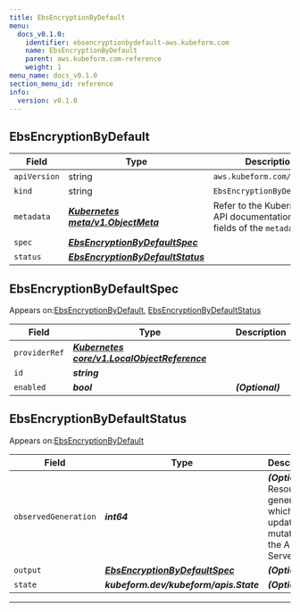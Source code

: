 ```yaml
---
title: EbsEncryptionByDefault
menu:
  docs_v0.1.0:
    identifier: ebsencryptionbydefault-aws.kubeform.com
    name: EbsEncryptionByDefault
    parent: aws.kubeform.com-reference
    weight: 1
menu_name: docs_v0.1.0
section_menu_id: reference
info:
  version: v0.1.0
---
```


## EbsEncryptionByDefault
| Field | Type | Description |
| ------ | ----- | ----------- |
| `apiVersion` | string | `aws.kubeform.com/v1alpha1` |
|    `kind` | string | `EbsEncryptionByDefault` |
| `metadata` | ***[Kubernetes meta/v1.ObjectMeta](https://kubernetes.io/docs/reference/generated/kubernetes-api/v1.13/#objectmeta-v1-meta)***|Refer to the Kubernetes API documentation for the fields of the `metadata` field.|
| `spec` | ***[EbsEncryptionByDefaultSpec](#ebsencryptionbydefaultspec)***||
| `status` | ***[EbsEncryptionByDefaultStatus](#ebsencryptionbydefaultstatus)***||
## EbsEncryptionByDefaultSpec


Appears on:[EbsEncryptionByDefault](#ebsencryptionbydefault), [EbsEncryptionByDefaultStatus](#ebsencryptionbydefaultstatus)


| Field | Type | Description |
| ------ | ----- | ----------- |
| `providerRef` | ***[Kubernetes core/v1.LocalObjectReference](https://kubernetes.io/docs/reference/generated/kubernetes-api/v1.13/#localobjectreference-v1-core)***||
| `id` | ***string***||
| `enabled` | ***bool***| ***(Optional)*** |
## EbsEncryptionByDefaultStatus


Appears on:[EbsEncryptionByDefault](#ebsencryptionbydefault)


| Field | Type | Description |
| ------ | ----- | ----------- |
| `observedGeneration` | ***int64***| ***(Optional)*** Resource generation, which is updated on mutation by the API Server.|
| `output` | ***[EbsEncryptionByDefaultSpec](#ebsencryptionbydefaultspec)***| ***(Optional)*** |
| `state` | ***kubeform.dev/kubeform/apis.State***| ***(Optional)*** |
---
